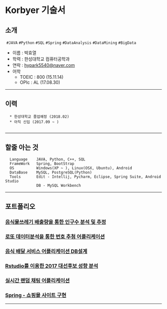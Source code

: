 # Korbyer 기술서


## 소개
  ```#JAVA``` ```#Python``` ```#SQL```  ```#Spring``` ```#DataAnalysis``` ```#DataMining``` ```#BigData``` 
* 이름 : 박효열
* 학력 : 한성대학교 컴퓨터공학과
* 연락 : hypark5540@naver.com
* 어학 
  * TOEIC : 800 (15.11.14) 
  * OPIc  : AL  (17.08.30)

- - -

## 이력
~~~
  * 한성대학교 졸업예정 (2018.02)
  * 아직 신입 (2017.09 ~ )
  
~~~

- - -

## 할줄 아는 것
~~~
  Language    JAVA, Python, C++, SQL
  FrameWork   Spring, BootStrap
  OS          Windows(XP ~ ), Linux(OSX, Ubuntu), Android
  DataBase    MySQL, PostgreSQL(Python)
  Tools       Edit - Intellij, Pycharm, Eclipse, Spring Suite, Android Studio
              DB - MySQL Workbench
~~~

- - -

## 포트폴리오

### [음식물쓰레기 배출량을 통한 인구수 분석 및 추정](https://github.com/Korbyer/JavaCrawler)


### [로또 데이터분석을 통한 번호 추첨 어플리케이션](https://github.com/Korbyer/MLModule)


### [음식 배달 서비스 어플리케이션 DB설계]()


### [Rstudio를 이용한 2017 대선후보 성향 분석](https://github.com/Korbyer/RModule_2017)

### [실시간 랜덤 채팅 어플리케이션](https://github.com/Korbyer/RandomChatting)

### [Spring - 쇼핑몰 사이트 구현](https://github.com/Korbyer/OnlineShopping)

- - -

